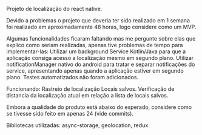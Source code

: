 Projeto de localização do react native.

Devido a problemas o projeto que deveria ter sido realizado em 1 semana foi realizado em aproximadamente 48 horas, logo considere como um MVP.

Algumas funcionalidades ficaram faltando mas me pergunte sobre elas que explico como seriam realizadas, apenas tive problemas de tempo para implementar-las:
Utilizar um background Service Kotlin/Java para que a aplicação consiga acesso a localização mesmo em segundo plano.
Utilizar notificationManager nativo do android para tratar e separar notificações do service, apresentando apenas quando a aplicação estiver em segundo plano.
Testes automatizados não foram adicionados.

Funcionando:
Rastreio de localização
Locais salvos.
Verificação de distancia da localização atual em relação a lista de locais salvos.

Embora a qualidade do produto está abaixo do esperado, considere como se tivesse sido feito em apenas 24 (vide commits).

Bibliotecas utilizadas:
async-storage, geolocation, redux
